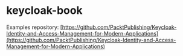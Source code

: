 # keycloak-book

Examples repository: [https://github.com/PacktPublishing/Keycloak-Identity-and-Access-Management-for-Modern-Applications](https://github.com/PacktPublishing/Keycloak-Identity-and-Access-Management-for-Modern-Applications)